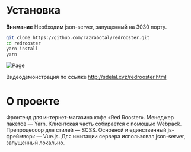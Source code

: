 # Установка

**Внимание** 
Необходим json-server, запущенный на 3030 порту.

```bash
git clone https://github.com/razrabotal/redrooster.git
cd redrooster
yarn install
yarn
```

![Page](http://sdelal.xyz/video/coffe.jpg)

Видеодемонстрация по ссылке http://sdelal.xyz/redrooster.html

# О проекте

Фронтенд для интернет-магазина кофе «Red Rooster». Менеджер пакетов — Yarn. Клиентская часть собирается с помощью Webpack. Препроцессор для стилей — SCSS. Основной и единственный js-фреймворк — Vue.js. Для имитации сервера использовал json-server, запущенный локально.
